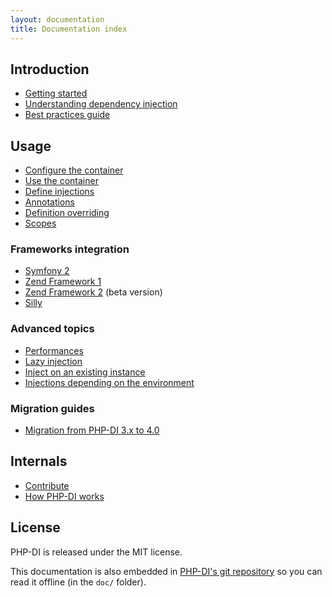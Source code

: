 ```yaml
---
layout: documentation
title: Documentation index
---
```


## Introduction

* [Getting started](getting-started.md)
* [Understanding dependency injection](understanding-di.md)
* [Best practices guide](best-practices.md)

## Usage

* [Configure the container](container-configuration.md)
* [Use the container](container.md)
* [Define injections](definition.md)
* [Annotations](annotations.md)
* [Definition overriding](definition-overriding.md)
* [Scopes](scopes.md)

### Frameworks integration

- [Symfony 2](frameworks/symfony2.md)
- [Zend Framework 1](frameworks/zf1.md)
- [Zend Framework 2](https://github.com/PHP-DI/ZF2-Bridge) (beta version)
- [Silly](frameworks/silly.md)

### Advanced topics

* [Performances](performances.md)
* [Lazy injection](lazy-injection.md)
* [Inject on an existing instance](inject-on-instance.md)
* [Injections depending on the environment](environments.md)

### Migration guides

* [Migration from PHP-DI 3.x to 4.0](migration/4.0.md)

## Internals

* [Contribute](../CONTRIBUTING.md)
* [How PHP-DI works](how-it-works.md)

## License

PHP-DI is released under the MIT license.

This documentation is also embedded in [PHP-DI's git repository](https://github.com/mnapoli/PHP-DI/tree/master/doc)
so you can read it offline (in the `doc/` folder).
